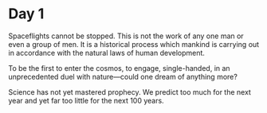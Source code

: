Day 1
=====

Spaceflights cannot be stopped. This is not the work of any one man or even a group of men. It is a historical process which mankind is carrying out in accordance with the natural laws of human development.

To be the first to enter the cosmos, to engage, single-handed, in an unprecedented duel with nature—could one dream of anything more?

Science has not yet mastered prophecy. We predict too much for the next year and yet far too little for the next 100 years.

